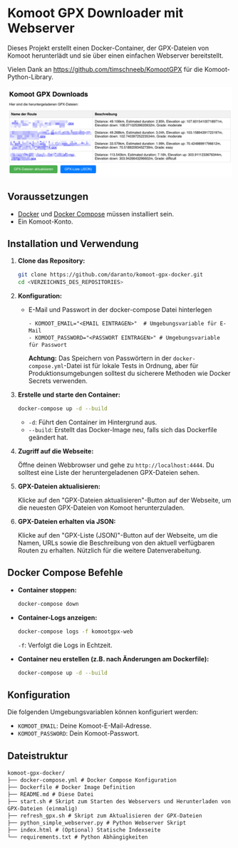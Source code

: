 # Komoot GPX Downloader mit Webserver

Dieses Projekt erstellt einen Docker-Container, der GPX-Dateien von Komoot herunterlädt und sie über einen einfachen Webserver bereitstellt.

Vielen Dank an https://github.com/timschneeb/KomootGPX für die Komoot-Python-Library.

![Screenshot](/webpage_example.png)

## Voraussetzungen

*   [Docker](https://www.docker.com/) und [Docker Compose](https://docs.docker.com/compose/install/) müssen installiert sein.
*   Ein Komoot-Konto.

## Installation und Verwendung

1.  **Clone das Repository:**

    ```bash
    git clone https://github.com/daranto/komoot-gpx-docker.git
    cd <VERZEICHNIS_DES_REPOSITORIES>
    ```

2.  **Konfiguration:**

    *   E-Mail und Passwort in der docker-compose Datei hinterlegen

        ```
        - KOMOOT_EMAIL="<EMAIL EINTRAGEN>"  # Umgebungsvariable für E-Mail
        - KOMOOT_PASSWORD="<PASSWORT EINTRAGEN>" # Umgebungsvariable für Passwort
        ```

        **Achtung:** Das Speichern von Passwörtern in der `docker-compose.yml`-Datei ist für lokale Tests in Ordnung, aber für Produktionsumgebungen solltest du sicherere Methoden wie Docker Secrets verwenden.

3.  **Erstelle und starte den Container:**

    ```bash
    docker-compose up -d --build
    ```

    *   `-d`: Führt den Container im Hintergrund aus.
    *   `--build`: Erstellt das Docker-Image neu, falls sich das Dockerfile geändert hat.

4.  **Zugriff auf die Webseite:**

    Öffne deinen Webbrowser und gehe zu `http://localhost:4444`. Du solltest eine Liste der heruntergeladenen GPX-Dateien sehen.

5.  **GPX-Dateien aktualisieren:**

    Klicke auf den "GPX-Dateien aktualisieren"-Button auf der Webseite, um die neuesten GPX-Dateien von Komoot herunterzuladen.

6.  **GPX-Dateien erhalten via JSON:**

    Klicke auf den "GPX-Liste (JSON)"-Button auf der Webseite, um die Namen, URLs sowie die Beschreibung von den aktuell verfügbaren Routen zu erhalten. Nützlich für die weitere Datenverabeitung. 

## Docker Compose Befehle

*   **Container stoppen:**

    ```bash
    docker-compose down
    ```

*   **Container-Logs anzeigen:**

    ```bash
    docker-compose logs -f komootgpx-web
    ```

    `-f`: Verfolgt die Logs in Echtzeit.

*   **Container neu erstellen (z.B. nach Änderungen am Dockerfile):**

    ```bash
    docker-compose up -d --build
    ```

## Konfiguration

Die folgenden Umgebungsvariablen können konfiguriert werden:

*   `KOMOOT_EMAIL`: Deine Komoot-E-Mail-Adresse.
*   `KOMOOT_PASSWORD`: Dein Komoot-Passwort.

## Dateistruktur
```
komoot-gpx-docker/
├── docker-compose.yml # Docker Compose Konfiguration
├── Dockerfile # Docker Image Definition
├── README.md # Diese Datei
├── start.sh # Skript zum Starten des Webservers und Herunterladen von GPX-Dateien (einmalig)
├── refresh_gpx.sh # Skript zum Aktualisieren der GPX-Dateien
├── python_simple_webserver.py # Python Webserver Skript
├── index.html # (Optional) Statische Indexseite
└── requirements.txt # Python Abhängigkeiten
```

